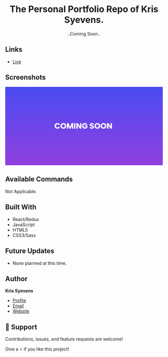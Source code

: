  
<h1 align="center">The Personal Portfolio Repo of Kris Syevens.</h1>

<p align="center">
..Coming Soon..
</p>

## Links

- [Live](https://syevens.com)



## Screenshots

![Home Page](preview.png)



## Available Commands

Not Applicable.

## Built With

- React/Redux
- JavaScript
- HTML5
- CSS3/Sass

## Future Updates

- None planned at this time.

## Author

**Kris Syevens**

- [Profile](https://github.com/Kris-Syevens "Kris Syevens")
- [Email](mailto:kris@syevens.com?subject=Hi "Hi!")
- [Website](https://syevens.com "Welcome")

## 🤝 Support

Contributions, issues, and feature requests are welcome!

Give a ⭐️ if you like this project!
